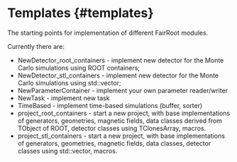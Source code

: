 Templates {#templates}
========

The starting points for implementation of different FairRoot modules.

Currently there are:

- NewDetector_root_containers - implement new detector for the Monte Carlo simulations using ROOT containers;
- NewDetector_stl_containers - implement new detector for the Monte Carlo simulations using std::vector;
- NewParameterContainer - implement your own parameter reader/writer
- NewTask - implement new task
- TimeBased - implement time-based simulations (buffer, sorter)
- project_root_containers - start a new project, with base implementations of generators, geometries, magnetic fields, data classes derived from TObject of ROOT, detector classes using TClonesArray, macros.
- project_stl_containers - start a new project, with base implementations of generators, geometries, magnetic fields, data classes, detector classes using std::vector, macros.
